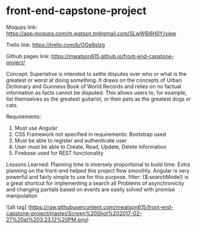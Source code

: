 


# front-end-capstone-project

Moqups link: https://app.moqups.com/m.watson.tn@gmail.com/SLwW6i6H0Y/view

Trello link: https://trello.com/b/OGe8sIzg

Github pages link: https://mwatson615.github.io/front-end-capstone-project/

Concept:
Superlative is intended to settle disputes over who or what is the greatest or worst at doing something. It draws on the concepts of Urban Dictionary and Guinness Book of World Records and relies on no factual information as facts cannot be disputed. This allows users to, for example, list themselves as the greatest guitarist, or their pets as the greatest dogs or cats. 

Requirements:
1. Must use Angular
2. CSS Framework not specified in requirements: Bootstrap used
3. Must be able to register and authenticate user
4. User must be able to Create, Read, Update, Delete information
5. Firebase used for REST functionality

Lessons Learned:
Planning time is inversely proportional to build time. Extra planning on the front-end helped this project flow smoothly.
Angular is very powerful and fairly simple to use for this purpose. 
filter: {$:searchModel} is a great shortcut for implementing a search all
Problems of asynchronicity and changing partials based on events are easily solved with promise manipulation

![alt tag] (https://raw.githubusercontent.com/mwatson615/front-end-capstone-project/master/Screen%20Shot%202017-02-27%20at%203.23.12%20PM.png)
